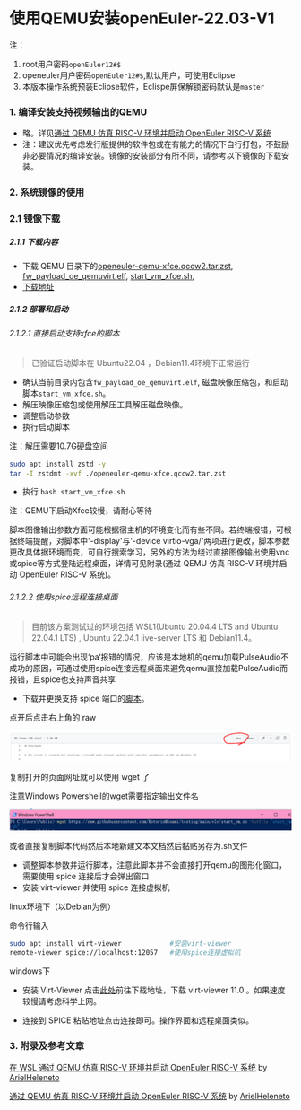 
# 使用QEMU安装openEuler-22.03-V1

注：
1. root用户密码`openEuler12#$`
2. openeuler用户密码`openEuler12#$`,默认用户，可使用Eclipse
3. 本版本操作系统预装Eclipse软件，Eclispe屏保解锁密码默认是`master`

### 1. 编译安装支持视频输出的QEMU

- 略。详见[通过 QEMU 仿真 RISC-V 环境并启动 OpenEuler RISC-V 系统](https://github.com/openeuler-mirror/RISC-V/blob/master/doc/tutorials/vm-qemu-oErv.md)
- 注：建议优先考虑发行版提供的软件包或在有能力的情况下自行打包，不鼓励非必要情况的编译安装。镜像的安装部分有所不同，请参考以下镜像的下载安装。

### 2. 系统镜像的使用

### 2.1 镜像下载

##### 2.1.1 下载内容

- 下载 QEMU 目录下的[openeuler-qemu-xfce.qcow2.tar.zst](https://mirror.iscas.ac.cn/openeuler-sig-riscv/openEuler-RISC-V/preview/openEuler-22.03-V1-riscv64/QEMU/openeuler-qemu-xfce.qcow2.tar.zst), [fw_payload_oe_qemuvirt.elf](https://mirror.iscas.ac.cn/openeuler-sig-riscv/openEuler-RISC-V/preview/openEuler-22.03-V1-riscv64/QEMU/fw_payload_oe_qemuvirt.elf), [start_vm_xfce.sh](https://mirror.iscas.ac.cn/openeuler-sig-riscv/openEuler-RISC-V/preview/openEuler-22.03-V1-riscv64/QEMU/start_vm_xfce.sh), 
- [下载地址](https://mirror.iscas.ac.cn/openeuler-sig-riscv/openEuler-RISC-V/preview/openEuler-22.03-V1-riscv64/QEMU/)

##### 2.1.2 部署和启动

###### 2.1.2.1 直接启动支持xfce的脚本

>已验证启动脚本在 Ubuntu22.04 ，Debian11.4环境下正常运行 

- 确认当前目录内包含`fw_payload_oe_qemuvirt.elf`, 磁盘映像压缩包，和启动脚本`start_vm_xfce.sh`。
- 解压映像压缩包或使用解压工具解压磁盘映像。
- 调整启动参数
- 执行启动脚本

注：解压需要10.7G硬盘空间

```bash
sudo apt install zstd -y
tar -I zstdmt -xvf ./openeuler-qemu-xfce.qcow2.tar.zst
```

- 执行 `bash start_vm_xfce.sh`

注：QEMU下启动Xfce较慢，请耐心等待

脚本图像输出参数方面可能根据宿主机的环境变化而有些不同。若终端报错，可根据终端提醒，对脚本中'-display'与'-device virtio-vga/'两项进行更改，脚本参数更改具体据环境而变，可自行搜索学习，另外的方法为绕过直接图像输出使用vnc或spice等方式登陆远程桌面，详情可见附录(通过 QEMU 仿真 RISC-V 环境并启动 OpenEuler RISC-V 系统)。

###### 2.1.2.2 使用spice远程连接桌面

>目前该方案测试过的环境包括 WSL1(Ubuntu 20.04.4 LTS and Ubuntu 22.04.1 LTS) , Ubuntu 22.04.1 live-server LTS 和 Debian11.4。

运行脚本中可能会出现‘pa‘报错的情况，应该是本地机的qemu加载PulseAudio不成功的原因，可通过使用spice连接远程桌面来避免qemu直接加载PulseAudio而报错，且spice也支持声音共享

- 下载并更换支持 spice 端口的[脚本](./start_vm.bash)。

点开后点击右上角的 raw

![figure_69](./images/figure_69.png)

复制打开的页面网址就可以使用 wget 了

注意Windows Powershell的wget需要指定输出文件名

![figure_70](./images/figure_70.png)

或者直接复制脚本代码然后本地新建文本文档然后黏贴另存为.sh文件

- 调整脚本参数并运行脚本，注意此脚本并不会直接打开qemu的图形化窗口，需要使用 spice 连接后才会弹出窗口
- 安装 virt-viewer 并使用 spice 连接虚拟机

linux环境下（以Debian为例）

命令行输入
```bash
sudo apt install virt-viewer            #安装virt-viewer
remote-viewer spice://localhost:12057   #使用spice连接虚拟机
```

windows下
- 安装 Virt-Viewer
点击[此处](https://virt-manager.org/download/)前往下载地址，下载 virt-viewer 11.0 。如果速度较慢请考虑科学上网。

- 连接到 SPICE
粘贴地址点击连接即可。操作界面和远程桌面类似。


### 3. 附录及参考文章
[在 WSL 通过 QEMU 仿真 RISC-V 环境并启动 OpenEuler RISC-V 系统](https://github.com/ArielHeleneto/Work-PLCT/tree/master/qemuOnWSL) by [ArielHeleneto](https://github.com/ArielHeleneto)

[通过 QEMU 仿真 RISC-V 环境并启动 OpenEuler RISC-V 系统](https://github.com/ArielHeleneto/Work-PLCT/blob/master/awesomeqemu/README.md) by [ArielHeleneto](https://github.com/ArielHeleneto)

